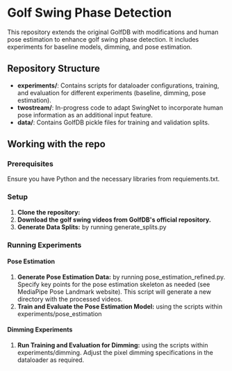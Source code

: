 # Golf Swing Phase Detection

This repository extends the original GolfDB with modifications and human pose estimation to enhance golf swing phase detection. It includes experiments for baseline models, dimming, and pose estimation.

## Repository Structure

- **experiments/**: Contains scripts for dataloader configurations, training, and evaluation for different experiments (baseline, dimming, pose estimation).
- **twostream/**: In-progress code to adapt SwingNet to incorporate human pose information as an additional input feature. 
- **data/**: Contains GolfDB pickle files for training and validation splits.

## Working with the repo

### Prerequisites

Ensure you have Python and the necessary libraries from requiements.txt. 

### Setup

1. **Clone the repository:**
2. **Download the golf swing videos from GolfDB's official repository.**
3. **Generate Data Splits:** by running generate_splits.py

### Running Experiments

#### Pose Estimation

1. **Generate Pose Estimation Data:** by running pose_estimation_refined.py. Specify key points for the pose estimation skeleton as needed (see MediaPipe Pose Landmark website). This script will generate a new directory with the processed videos.
2. **Train and Evaluate the Pose Estimation Model:** using the scripts within experiments/pose_estimation

#### Dimming Experiments

1. **Run Training and Evaluation for Dimming:** using the scripts within experiments/dimming. Adjust the pixel dimming specifications in the dataloader as required.
